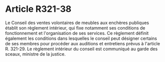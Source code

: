 # Article R321-38

Le Conseil des ventes volontaires de meubles aux enchères publiques établit son règlement intérieur, qui fixe notamment ses conditions de fonctionnement et l'organisation de ses services. Ce règlement définit également les conditions dans lesquelles le conseil peut désigner certains de ses membres pour procéder aux auditions et entretiens prévus à l'article R. 321-29. Le règlement intérieur du conseil est communiqué au garde des sceaux, ministre de la justice.
